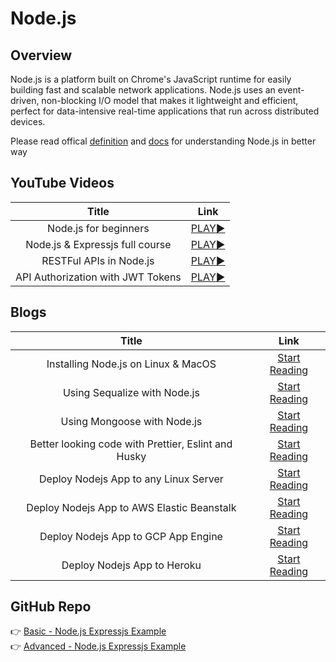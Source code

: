 # Node.js

## Overview

Node.js is a platform built on Chrome's JavaScript runtime for easily building fast and scalable network applications. Node.js uses an event-driven, non-blocking I/O model that makes it lightweight and efficient, perfect for data-intensive real-time applications that run across distributed devices.

Please read offical [definition](https://nodejs.org/en/about/) and [docs](https://nodejs.org/en/docs/) for understanding Node.js in better way



## YouTube Videos

| Title | Link | 
| :---: | :---: | 
| Node.js for beginners | [PLAY:arrow_forward:](https://youtu.be/TlB_eWDSMt4) |
| Node.js & Expressjs full course | [PLAY:arrow_forward:](https://youtu.be/Oe421EPjeBE) |
| RESTFul APIs in Node.js | [PLAY:arrow_forward:](https://youtu.be/pKd0Rpw7O48) |
| API Authorization with JWT Tokens | [PLAY:arrow_forward:](https://youtu.be/mbsmsi7l3r4) |



## Blogs

| Title | Link | 
| :---: | :---: | 
| Installing Node.js on Linux & MacOS | [Start Reading](https://gist.github.com/d2s/372b5943bce17b964a79) |
| Using Sequalize with Node.js | [Start Reading](https://www.digitalocean.com/community/tutorials/how-to-use-sequelize-with-node-js-and-mysql) |
| Using Mongoose with Node.js | [Start Reading](https://medium.com/techtalkers/using-mongodb-and-mongoose-to-develop-full-stack-apps-d8d4289a1068) |
| Better looking code with Prettier, Eslint and Husky | [Start Reading](https://dev.to/smetankajakub/how-to-integrate-husky-eslint-prettier-to-project-in-less-than-15-minutes-5gh) |
| Deploy Nodejs App to any Linux Server | [Start Reading](https://medium.com/@ipenywis/deploying-nodejs-application-to-server-full-guide-74d89f1cab9f) |
| Deploy Nodejs App to AWS Elastic Beanstalk | [Start Reading](https://medium.com/@tucksoncrypto/deploy-a-nodejs-application-on-aws-elastic-beanstalk-fe6eb07b61bd) |
| Deploy Nodejs App to GCP App Engine | [Start Reading](https://levelup.gitconnected.com/how-to-deploy-your-node-js-app-with-google-2cd3771d5b21) |
| Deploy Nodejs App to Heroku | [Start Reading](https://medium.com/geekculture/deploy-node-applications-on-heroku-a89ed51e0a34) |



## GitHub Repo 

:point_right: [Basic - Node.js Expressjs Example](https://github.com/sundowndev/express-api-example)<br/>
:point_right: [Advanced - Node.js Expressjs Example](https://github.com/Colt/YelpCamp)
